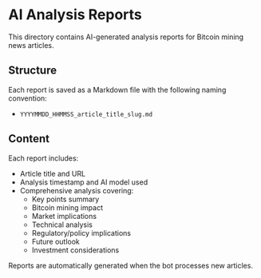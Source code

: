 # AI Analysis Reports

This directory contains AI-generated analysis reports for Bitcoin mining news articles.

## Structure

Each report is saved as a Markdown file with the following naming convention:
- `YYYYMMDD_HHMMSS_article_title_slug.md`

## Content

Each report includes:
- Article title and URL
- Analysis timestamp and AI model used
- Comprehensive analysis covering:
  - Key points summary
  - Bitcoin mining impact
  - Market implications
  - Technical analysis
  - Regulatory/policy implications
  - Future outlook
  - Investment considerations

Reports are automatically generated when the bot processes new articles.